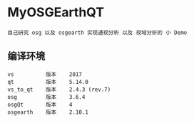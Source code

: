 # MyOSGEarthQT

    自己研究 osg 以及 osgearth 实现通视分析 以及 视域分析的 小 Demo

## 编译环境
    vs          版本    2017
    qt          版本    5.14.0
    vs_to_qt    版本    2.4.3 (rev.7)
    osg         版本    3.6.4
    osgQt       版本    4
    osgearth    版本    2.10.1
